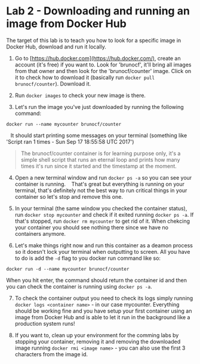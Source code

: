# Lab 2 - Downloading and running an image from Docker Hub
The target of this lab is to teach you how to look for a specific image in Docker Hub, download and run it locally.

1. Go to [https://hub.docker.com](https://hub.docker.com/), create an account (it's free) if you want to. Look for 'brunocf', it'll bring all images from that owner and then look for the 'brunocf/counter' image. Click on it to check how to download it (basically run `docker pull brunocf/counter`). Download it.

2. Run `docker images` to check your new image is there.

3. Let's run the image you've just downloaded by running the following command:
```
docker run --name mycounter brunocf/counter
```
&nbsp;&nbsp;&nbsp;It should start printing some messages on your terminal (something like 'Script ran 1 times - Sun Sep 17 18:55:58 UTC 2017')
> The brunocf/counter container is for learning purpose only, it's a simple shell script that runs an eternal loop and prints how many times it's run since it started and the timestamp at the moment.

4. Open a new terminal window and run `docker ps -a` so you can see your container is running.
&nbsp;&nbsp;&nbsp;That's great but everything is running on your terminal, that's definitely not the best way to run critical things in your container so let's stop and remove this one.

5. In your terminal (the same window you checked the container status), run `docker stop mycounter` and check if it exited running `docker ps -a`. If that's stopped, run `docker rm mycounter` to get rid of it. When chekcing your container you should see nothing there since we have no containers anymore.

6. Let's make things right now and run this container as a deamon process so it doesn't lock your terminal when outputting to screen. All you have to do is add the `-d` flag to you docker run command like so:
```
docker run -d --name mycounter brunocf/counter
```
When you hit enter, the command should return the container id and then you can check the container is running using `docker ps -a`.

7. To check the container output you need to check its logs simply running `docker logs <container name>` - in our case mycounter. Everything should be working fine and you have setup your first container using an image from Docker Hub and is able to let it run in the background like a production system runs!

8. If you want to, clean up your environment for the comming labs by stopping your container, removing it and removing the downloaded image running `docker rmi <image name>` - you can also use the first 3 characters from the image id.
